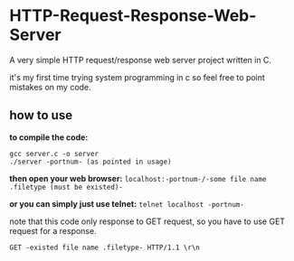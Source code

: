 # HTTP-Request-Response-Web-Server
A very simple HTTP request/response web server project written in C.

it's my first time trying system programming in c so feel free to point mistakes on my code. 

## how to use

**to compile the code:**
```
gcc server.c -o server
./server -portnum- (as pointed in usage)
```
  
  **then open your web browser:**
  ``
  localhost:-portnum-/-some file name .filetype (must be existed)-
  ``
  
  **or you can simply just use telnet:**
  ``
  telnet localhost -portnum-
  ``
  
  note that this code only response to GET request, so you have to use GET request for a response.
  
  ``
  GET -existed file name .filetype- HTTP/1.1 \r\n
  ``

